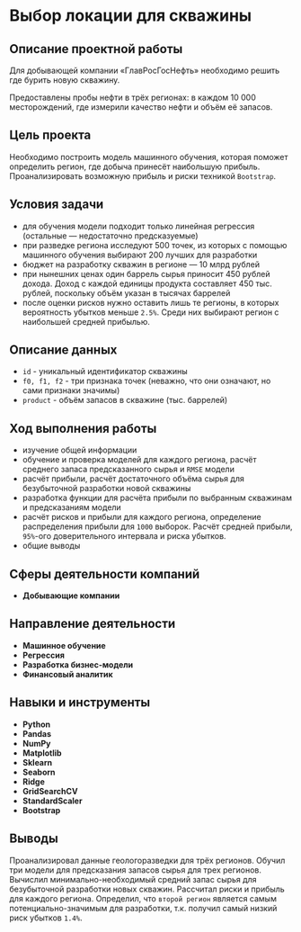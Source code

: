 # Выбор локации для скважины

## Описание проектной работы

Для добывающей компании «ГлавРосГосНефть» необходимо решить где бурить новую скважину.

Предоставлены пробы нефти в трёх регионах: в каждом 10 000 месторождений, где измерили качество нефти и объём её запасов. 

## Цель проекта

Необходимо построить модель машинного обучения, которая поможет определить регион, где добыча принесёт наибольшую прибыль. Проанализировать возможную прибыль и риски техникой `Bootstrap`.

## Условия задачи

- для обучения модели подходит только линейная регрессия (остальные — недостаточно предсказуемые)
- при разведке региона исследуют 500 точек, из которых с помощью машинного обучения выбирают 200 лучших для разработки
- бюджет на разработку скважин в регионе — 10 млрд рублей
- при нынешних ценах один баррель сырья приносит 450 рублей дохода. Доход с каждой единицы продукта составляет 450 тыс. рублей, поскольку объём указан в тысячах баррелей
- после оценки рисков нужно оставить лишь те регионы, в которых вероятность убытков меньше `2.5%`. Среди них выбирают регион с наибольшей средней прибылью.

## Описание данных

- `id` - уникальный идентификатор скважины
- `f0, f1, f2` - три признака точек (неважно, что они означают, но сами признаки значимы)
- `product` - объём запасов в скважине (тыс. баррелей)

## Ход выполнения работы

- изучение общей информации
- обучение и проверка моделей для каждого региона, расчёт среднего запаса предсказанного сырья и `RMSE` модели
- расчёт прибыли, расчёт достаточного объёма сырья для безубыточной разработки новой скважины
- разработка функции для расчёта прибыли по выбранным скважинам и предсказаниям модели
- расчёт рисков и прибыли для каждого региона, определение распределения прибыли для `1000` выборок. Расчёт средней прибыли, `95%`-ого доверительного интервала и риска убытков.
- общие выводы

## Сферы деятельности компаний

- **Добывающие компании**

## Направление деятельности

- **Машинное обучение**
- **Регрессия**
- **Разработка бизнес-модели**
- **Финансовый аналитик**

## Навыки и инструменты

- **Python**
- **Pandas**
- **NumPy**
- **Matplotlib**
- **Sklearn**
- **Seaborn**
- **Ridge**
- **GridSearchCV**
- **StandardScaler**
- **Bootstrap**

## Выводы

Проанализировал данные геологоразведки для трёх регионов. Обучил три модели для предсказания запасов сырья для трех регионов. Вычислил минимально-необходимый средний запас сырья для безубыточной разработки новых скважин. Рассчитал риски и прибыль для каждого региона. Определил, что `второй регион` является самым потенциально-значимым для разработки, т.к. получил самый низкий риск убытков `1.4%`. 
